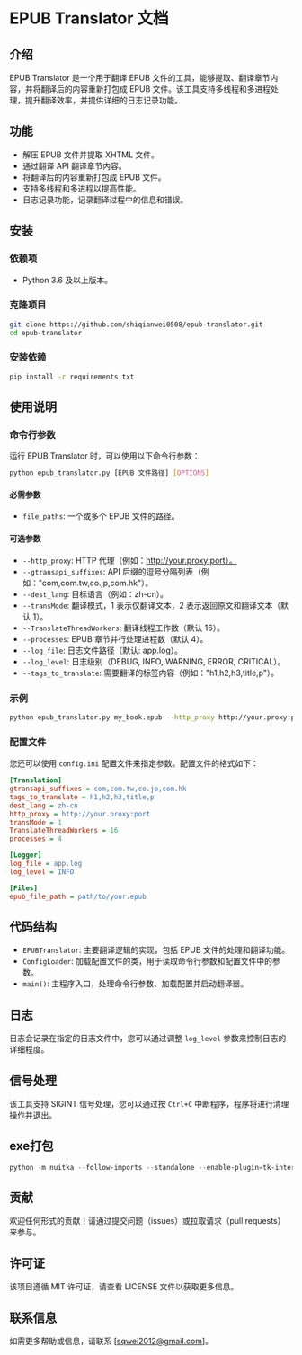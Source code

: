 # EPUB Translator 文档

## 介绍

EPUB Translator 是一个用于翻译 EPUB 文件的工具，能够提取、翻译章节内容，并将翻译后的内容重新打包成 EPUB 文件。该工具支持多线程和多进程处理，提升翻译效率，并提供详细的日志记录功能。

## 功能

- 解压 EPUB 文件并提取 XHTML 文件。
- 通过翻译 API 翻译章节内容。
- 将翻译后的内容重新打包成 EPUB 文件。
- 支持多线程和多进程以提高性能。
- 日志记录功能，记录翻译过程中的信息和错误。

## 安装

### 依赖项

- Python 3.6 及以上版本。

### 克隆项目

```bash
git clone https://github.com/shiqianwei0508/epub-translator.git
cd epub-translator
```

### 安装依赖

```bash
pip install -r requirements.txt
```

## 使用说明

### 命令行参数

运行 EPUB Translator 时，可以使用以下命令行参数：

```bash
python epub_translator.py [EPUB 文件路径] [OPTIONS]
```

#### 必需参数

- `file_paths`: 一个或多个 EPUB 文件的路径。

#### 可选参数

- `--http_proxy`: HTTP 代理（例如：http://your.proxy:port）。
- `--gtransapi_suffixes`: API 后缀的逗号分隔列表（例如："com,com.tw,co.jp,com.hk"）。
- `--dest_lang`: 目标语言（例如：zh-cn）。
- `--transMode`: 翻译模式，1 表示仅翻译文本，2 表示返回原文和翻译文本（默认 1）。
- `--TranslateThreadWorkers`: 翻译线程工作数（默认 16）。
- `--processes`: EPUB 章节并行处理进程数（默认 4）。
- `--log_file`: 日志文件路径（默认: app.log）。
- `--log_level`: 日志级别（DEBUG, INFO, WARNING, ERROR, CRITICAL）。
- `--tags_to_translate`: 需要翻译的标签内容（例如："h1,h2,h3,title,p"）。

### 示例

```bash
python epub_translator.py my_book.epub --http_proxy http://your.proxy:port --gtransapi_suffixes com,com.tw --dest_lang zh-cn
```

### 配置文件

您还可以使用 `config.ini` 配置文件来指定参数。配置文件的格式如下：

```ini
[Translation]
gtransapi_suffixes = com,com.tw,co.jp,com.hk
tags_to_translate = h1,h2,h3,title,p
dest_lang = zh-cn
http_proxy = http://your.proxy:port
transMode = 1
TranslateThreadWorkers = 16
processes = 4

[Logger]
log_file = app.log
log_level = INFO

[Files]
epub_file_path = path/to/your.epub
```

## 代码结构

- `EPUBTranslator`: 主要翻译逻辑的实现，包括 EPUB 文件的处理和翻译功能。
- `ConfigLoader`: 加载配置文件的类，用于读取命令行参数和配置文件中的参数。
- `main()`: 主程序入口，处理命令行参数、加载配置并启动翻译器。

## 日志

日志会记录在指定的日志文件中，您可以通过调整 `log_level` 参数来控制日志的详细程度。

## 信号处理

该工具支持 SIGINT 信号处理，您可以通过按 `Ctrl+C` 中断程序，程序将进行清理操作并退出。

## exe打包

```powershell
python -m nuitka --follow-imports --standalone --enable-plugin=tk-inter --include-data-file=static/pictures/favicon.ico=static/pictures/favicon.ico --windows-icon-from-ico=static/pictures/favicon.ico .\EPUBTranslatorUI.py
```

## 贡献

欢迎任何形式的贡献！请通过提交问题（issues）或拉取请求（pull requests）来参与。

## 许可证

该项目遵循 MIT 许可证，请查看 LICENSE 文件以获取更多信息。

## 联系信息

如需更多帮助或信息，请联系 [sqwei2012@gmail.com]。
